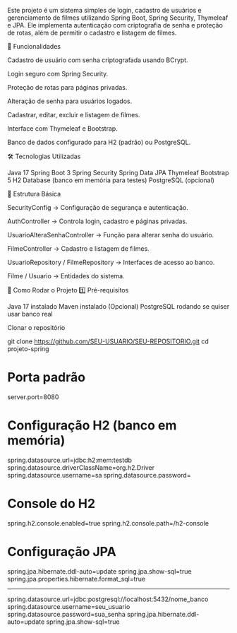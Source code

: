 Este projeto é um sistema simples de login, cadastro de usuários e gerenciamento de filmes utilizando Spring Boot, Spring Security, Thymeleaf e JPA.
Ele implementa autenticação com criptografia de senha e proteção de rotas, além de permitir o cadastro e listagem de filmes.

📌 Funcionalidades

Cadastro de usuário com senha criptografada usando BCrypt.

Login seguro com Spring Security.

Proteção de rotas para páginas privadas.

Alteração de senha para usuários logados.

Cadastrar, editar, excluir e listagem de filmes.

Interface com Thymeleaf e Bootstrap.

Banco de dados configurado para H2 (padrão) ou PostgreSQL.

🛠 Tecnologias Utilizadas

Java 17
Spring Boot 3
Spring Security
Spring Data JPA
Thymeleaf
Bootstrap 5
H2 Database (banco em memória para testes)
PostgreSQL (opcional)

📂 Estrutura Básica

SecurityConfig → Configuração de segurança e autenticação.

AuthController → Controla login, cadastro e páginas privadas.

UsuarioAlteraSenhaController → Função para alterar senha do usuário.

FilmeController → Cadastro e listagem de filmes.

UsuarioRepository / FilmeRepository → Interfaces de acesso ao banco.

Filme / Usuario → Entidades do sistema.

🚀 Como Rodar o Projeto
1️⃣ Pré-requisitos

Java 17 instalado
Maven instalado
(Opcional) PostgreSQL rodando se quiser usar banco real

Clonar o repositório

git clone https://github.com/SEU-USUARIO/SEU-REPOSITORIO.git
cd projeto-spring

# Porta padrão
server.port=8080

# Configuração H2 (banco em memória)
spring.datasource.url=jdbc:h2:mem:testdb
spring.datasource.driverClassName=org.h2.Driver
spring.datasource.username=sa
spring.datasource.password=

# Console do H2
spring.h2.console.enabled=true
spring.h2.console.path=/h2-console

# Configuração JPA
spring.jpa.hibernate.ddl-auto=update
spring.jpa.show-sql=true
spring.jpa.properties.hibernate.format_sql=true

_________________________________________________________________
spring.datasource.url=jdbc:postgresql://localhost:5432/nome_banco
spring.datasource.username=seu_usuario
spring.datasource.password=sua_senha
spring.jpa.hibernate.ddl-auto=update
spring.jpa.show-sql=true

